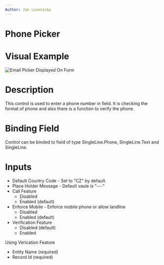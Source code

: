```yaml
---
Author: Jan Losenicky
---
```


# Phone Picker

# Visual Example

![Email Picker Displayed On Form](/.attachments/applications/Controls/phonepickercontrol.png)

# Description

This control is used to enter a phone number in field. It is checking the format of phone and also there is a function to verify the phone.

# Binding Field

Control can be binded to field of type SingleLine.Phone, SingleLine.Text and SingleLine.

# Inputs

- Default Country Code - Set to "CZ" by default.
- Place Holder Message - Default vaule is "---"
- Call Feature
    - Disabled
    - Enabled (default)
- Enforce Mobile - Enforce mobile phone or allow landline
    - Disabled
    - Enabled (default)
- Verification Feature
    - Disabled (default)
    - Enabled

Using Verication Feature
- Entity Name (required)
- Record Id (required)